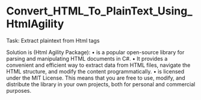 # Convert_HTML_To_PlainText_Using_HtmlAgility


Task: Extract plaintext from Html tags

Solution is (Html Agility Package):
•	is a popular open-source library for parsing and manipulating HTML documents in C#.
•	 It provides a convenient and efficient way to extract data from HTML files, navigate the HTML structure, and modify the content programmatically.
•	is licensed under the MIT License. This means that you are free to use, modify, and distribute the library in your own projects, both for personal and commercial purposes.
